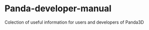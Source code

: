 Panda-developer-manual
======================

Colection of useful information for users and developers of Panda3D
